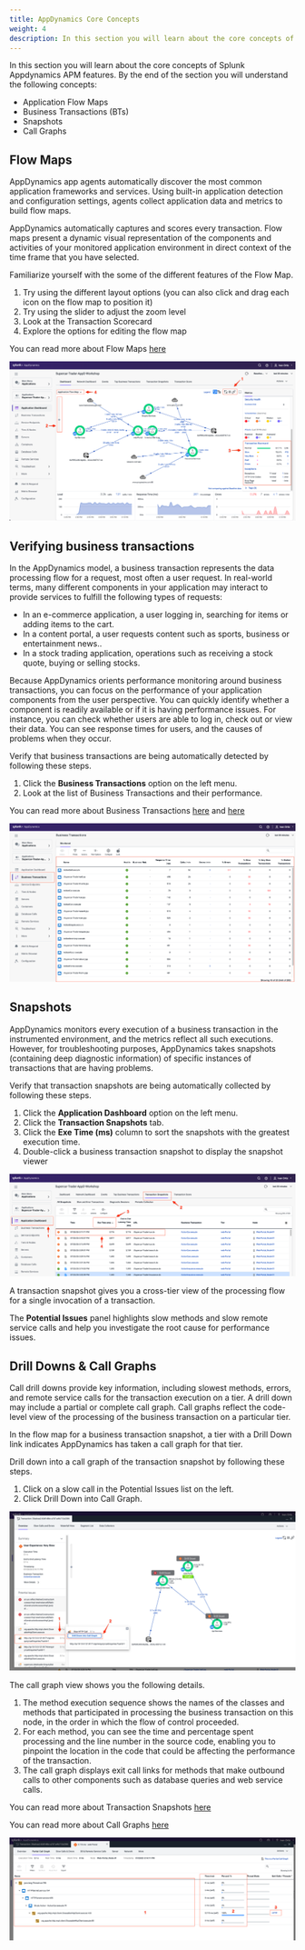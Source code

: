 ```yaml
---
title: AppDynamics Core Concepts
weight: 4
description: In this section you will learn about the core concepts of Splunk Appdynamics APM features 
---
```


In this section you will learn about the core concepts of Splunk Appdynamics APM features. By the end of the section you will understand the following concepts:
- Application Flow Maps
- Business Transactions (BTs)
- Snapshots
- Call Graphs

## Flow Maps

AppDynamics app agents automatically discover the most common application frameworks and services. Using built-in application detection and configuration settings, agents collect application data and metrics to build flow maps.

AppDynamics automatically captures and scores every transaction. Flow maps present a dynamic visual representation of the components and activities of your monitored application environment in direct context of the time frame that you have selected.

Familiarize yourself with the some of the different features of the Flow Map.

1. Try using the different layout options (you can also click and drag each icon on the flow map to position it)
2. Try using the slider to adjust the zoom level
3. Look at the Transaction Scorecard
4. Explore the options for editing the flow map

You can read more about Flow Maps [here](https://docs.appdynamics.com/appd/23.x/latest/en/application-monitoring/business-applications/flow-maps)  
  
![Flow Map Components](images/FlowMapComponents.png)  
  
## Verifying business transactions  
  
In the AppDynamics model, a business transaction represents the data processing flow for a request, most often a user request. In real-world terms, many different components in your application may interact to provide services to fulfill the following types of requests:

- In an e-commerce application, a user logging in, searching for items or adding items to the cart.
- In a content portal, a user requests content such as sports, business or entertainment news..
- In a stock trading application, operations such as receiving a stock quote, buying or selling stocks.  
  
Because AppDynamics orients performance monitoring around business transactions, you can focus on the performance of your application components from the user perspective. You can quickly identify whether a component is readily available or if it is having performance issues. For instance, you can check whether users are able to log in, check out or view their data. You can see response times for users, and the causes of problems when they occur.

Verify that business transactions are being automatically detected by following these steps.

1. Click the **Business Transactions** option on the left menu.
2. Look at the list of Business Transactions and their performance.

You can read more about Business Transactions [here](https://docs.appdynamics.com/appd/23.x/latest/en/application-monitoring/business-transactions) and [here](https://docs.appdynamics.com/appd/23.x/latest/en/application-monitoring/business-transactions/organize-business-transactions)  
  
![Business Transactions](images/business-transactions.png)  
  
## Snapshots

AppDynamics monitors every execution of a business transaction in the instrumented environment, and the metrics reflect all such executions. However, for troubleshooting purposes, AppDynamics takes snapshots (containing deep diagnostic information) of specific instances of transactions that are having problems.

Verify that transaction snapshots are being automatically collected by following these steps.

1. Click the **Application Dashboard** option on the left menu.
2. Click the **Transaction Snapshots** tab.
3. Click the **Exe Time (ms)** column to sort the snapshots with the greatest execution time.
4. Double-click a business transaction snapshot to display the snapshot viewer  
  
![Snapshots](images/snapshots.png)  

A transaction snapshot gives you a cross-tier view of the processing flow for a single invocation of a transaction.

The **Potential Issues** panel highlights slow methods and slow remote service calls and help you investigate the root cause for performance issues.  

## Drill Downs & Call Graphs

Call drill downs provide key information, including slowest methods, errors, and remote service calls for the transaction execution on a tier. A drill down may include a partial or complete call graph. Call graphs reflect the code-level view of the processing of the business transaction on a particular tier.
  
In the flow map for a business transaction snapshot, a tier with a Drill Down link indicates AppDynamics has taken a call graph for that tier.
  
Drill down into a call graph of the transaction snapshot by following these steps.
  
1. Click on a slow call in the Potential Issues list on the left.
2. Click Drill Down into Call Graph.

![Snapshot Drill Down](images/SnapShotDrillDown.png)  
  
The call graph view shows you the following details.

1. The method execution sequence shows the names of the classes and methods that participated in processing the business transaction on this node, in the order in which the flow of control proceeded.
2. For each method, you can see the time and percentage spent processing and the line number in the source code, enabling you to pinpoint the location in the code that could be affecting the performance of the transaction.
3. The call graph displays exit call links for methods that make outbound calls to other components such as database queries and web service calls.

You can read more about Transaction Snapshots [here](https://docs.appdynamics.com/appd/23.x/latest/en/application-monitoring/business-transactions/troubleshoot-business-transaction-performance-with-transaction-snapshots)

You can read more about Call Graphs [here](https://docs.appdynamics.com/appd/23.x/latest/en/application-monitoring/business-transactions/troubleshoot-business-transaction-performance-with-transaction-snapshots/call-graphs)  
  
![Call Graph](images/call-graph.png)  